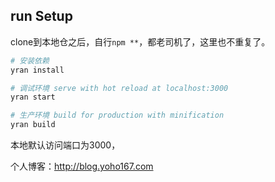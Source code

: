 ## run Setup
clone到本地仓之后，自行`npm **`，都老司机了，这里也不重复了。


``` bash
# 安装依赖
yran install

# 调试环境 serve with hot reload at localhost:3000
yran start

# 生产环境 build for production with minification
yran build

```
本地默认访问端口为3000，

个人博客：http://blog.yoho167.com
